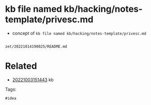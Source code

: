 # kb file named kb/hacking/notes-template/privesc.md

- concept of `kb file named kb/hacking/notes-template/privesc.md`

```
```

` zet/20221014190025/README.md `

# Related

- [20221003151443](/zet/20221003151443/README.md) kb

Tags:

    #idea

